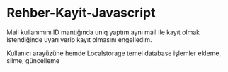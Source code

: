# Rehber-Kayit-Javascript
Mail kullanımını ID mantığında uniq yaptım aynı mail ile kayıt olmak istendiğinde uyarı verip kayıt olmasını engelledim.

Kullanıcı arayüzüne hemde Localstorage temel database işlemler ekleme, silme, güncelleme 

